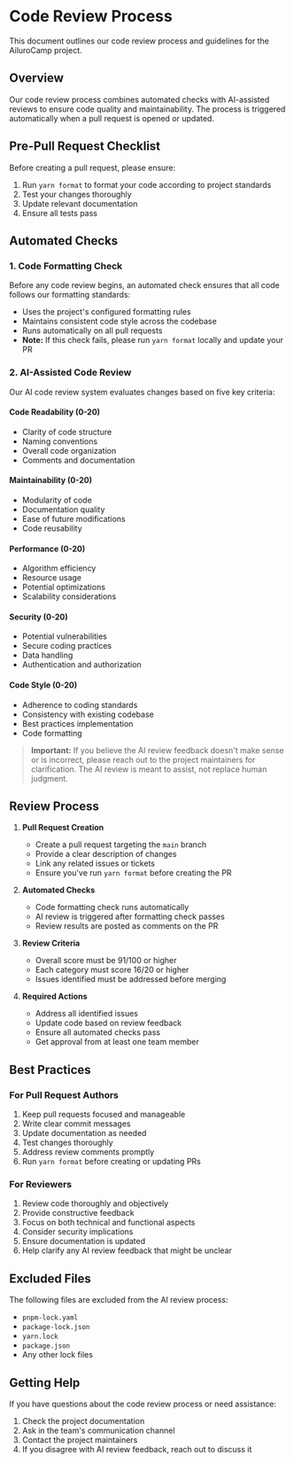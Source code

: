 # Code Review Process

This document outlines our code review process and guidelines for the AiluroCamp project.

## Overview

Our code review process combines automated checks with AI-assisted reviews to ensure code quality and maintainability. The process is triggered automatically when a pull request is opened or updated.

## Pre-Pull Request Checklist

Before creating a pull request, please ensure:

1. Run `yarn format` to format your code according to project standards
2. Test your changes thoroughly
3. Update relevant documentation
4. Ensure all tests pass

## Automated Checks

### 1. Code Formatting Check

Before any code review begins, an automated check ensures that all code follows our formatting standards:

- Uses the project's configured formatting rules
- Maintains consistent code style across the codebase
- Runs automatically on all pull requests
- **Note:** If this check fails, please run `yarn format` locally and update your PR

### 2. AI-Assisted Code Review

Our AI code review system evaluates changes based on five key criteria:

#### Code Readability (0-20)

- Clarity of code structure
- Naming conventions
- Overall code organization
- Comments and documentation

#### Maintainability (0-20)

- Modularity of code
- Documentation quality
- Ease of future modifications
- Code reusability

#### Performance (0-20)

- Algorithm efficiency
- Resource usage
- Potential optimizations
- Scalability considerations

#### Security (0-20)

- Potential vulnerabilities
- Secure coding practices
- Data handling
- Authentication and authorization

#### Code Style (0-20)

- Adherence to coding standards
- Consistency with existing codebase
- Best practices implementation
- Code formatting

> **Important:** If you believe the AI review feedback doesn't make sense or is incorrect, please reach out to the project maintainers for clarification. The AI review is meant to assist, not replace human judgment.

## Review Process

1. **Pull Request Creation**

   - Create a pull request targeting the `main` branch
   - Provide a clear description of changes
   - Link any related issues or tickets
   - Ensure you've run `yarn format` before creating the PR

2. **Automated Checks**

   - Code formatting check runs automatically
   - AI review is triggered after formatting check passes
   - Review results are posted as comments on the PR

3. **Review Criteria**

   - Overall score must be 91/100 or higher
   - Each category must score 16/20 or higher
   - Issues identified must be addressed before merging

4. **Required Actions**
   - Address all identified issues
   - Update code based on review feedback
   - Ensure all automated checks pass
   - Get approval from at least one team member

## Best Practices

### For Pull Request Authors

1. Keep pull requests focused and manageable
2. Write clear commit messages
3. Update documentation as needed
4. Test changes thoroughly
5. Address review comments promptly
6. Run `yarn format` before creating or updating PRs

### For Reviewers

1. Review code thoroughly and objectively
2. Provide constructive feedback
3. Focus on both technical and functional aspects
4. Consider security implications
5. Ensure documentation is updated
6. Help clarify any AI review feedback that might be unclear

## Excluded Files

The following files are excluded from the AI review process:

- `pnpm-lock.yaml`
- `package-lock.json`
- `yarn.lock`
- `package.json`
- Any other lock files

## Getting Help

If you have questions about the code review process or need assistance:

1. Check the project documentation
2. Ask in the team's communication channel
3. Contact the project maintainers
4. If you disagree with AI review feedback, reach out to discuss it
